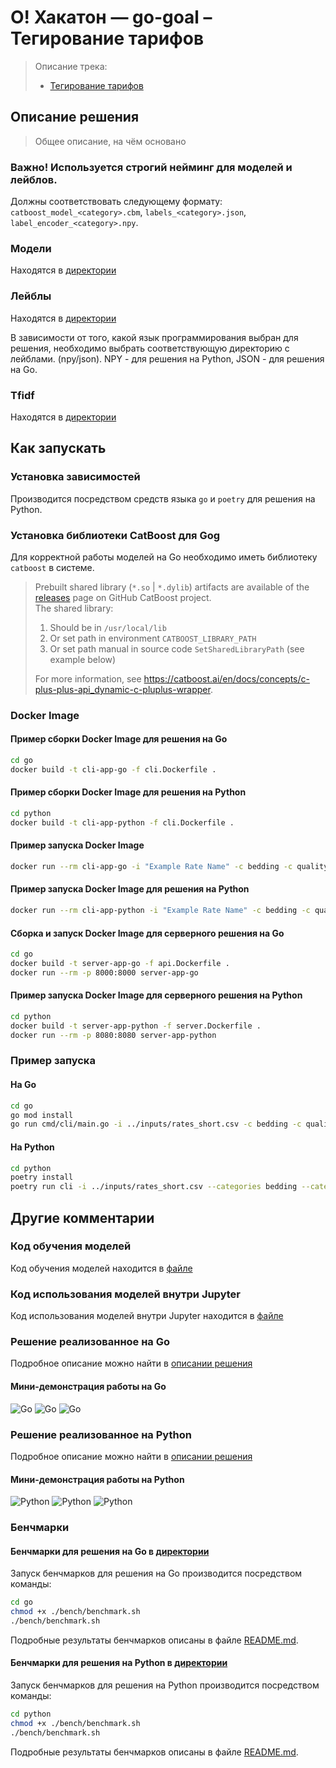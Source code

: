 # О! Хакатон — go-goal – Тегирование тарифов

> Описание трека:
>
> - [Тегирование тарифов](https://docs.ostrovok.tech/s/hackathon-track-2)

## Описание решения

> Общее описание, на чём основано

### Важно! Используется строгий нейминг для моделей и лейблов.

Должны соответствовать следующему формату: `catboost_model_<category>.cbm`, `labels_<category>.json`, `label_encoder_<category>.npy`.

### Модели

Находятся в [директории](./artifacts/cbm)

### Лейблы

Находятся в [директории](./artifacts/labels)

В зависимости от того, какой язык программирования выбран для решения, необходимо выбрать соответствующую директорию с лейблами. (npy/json).
NPY - для решения на Python, JSON - для решения на Go.

### Tfidf

Находятся в [директории](./artifacts/tfidf)

## Как запускать

### Установка зависимостей

Производится посредством средств языка `go` и `poetry` для решения на Python.

### Установка библиотеки CatBoost для Gog

Для корректной работы моделей на Go необходимо иметь библиотеку `catboost` в системе.

> Prebuilt shared library (`*.so` | `*.dylib`) artifacts are available of the [releases](https://github.com/catboost/catboost/releases) page on GitHub CatBoost project.\
> The shared library:
>
> 1. Should be in `/usr/local/lib`
> 2. Or set path in environment `CATBOOST_LIBRARY_PATH`
> 3. Or set path manual in source code `SetSharedLibraryPath` (see example below)
>
> For more information, see <https://catboost.ai/en/docs/concepts/c-plus-plus-api_dynamic-c-pluplus-wrapper>.

### Docker Image

#### Пример сборки Docker Image для решения на Go

```bash
cd go
docker build -t cli-app-go -f cli.Dockerfile .
```

#### Пример сборки Docker Image для решения на Python

```bash
cd python
docker build -t cli-app-python -f cli.Dockerfile .
```

#### Пример запуска Docker Image

```bash
docker run --rm cli-app-go -i "Example Rate Name" -c bedding -c quality
```

#### Пример запуска Docker Image для решения на Python

```bash
docker run --rm cli-app-python -i "Example Rate Name" -c bedding -c quality
```

#### Сборка и запуск Docker Image для серверного решения на Go

```bash
cd go
docker build -t server-app-go -f api.Dockerfile .
docker run --rm -p 8000:8000 server-app-go
```

#### Пример запуска Docker Image для серверного решения на Python

```bash
cd python
docker build -t server-app-python -f server.Dockerfile .
docker run --rm -p 8080:8080 server-app-python
```

### Пример запуска

#### На Go

```bash
cd go
go mod install
go run cmd/cli/main.go -i ../inputs/rates_short.csv -c bedding -c quality
```

#### На Python

```bash
cd python
poetry install
poetry run cli -i ../inputs/rates_short.csv --categories bedding --categories quality
```

## Другие комментарии

### Код обучения моделей

Код обучения моделей находится в [файле](./python/notebooks/data_analysis.ipynb)

### Код использования моделей внутри Jupyter

Код использования моделей внутри Jupyter находится в [файле](./python/notebooks/model_evaluation.ipynb)

### Решение реализованное на Go

Подробное описание можно найти в [описании решения](./go/README.md)

#### Мини-демонстрация работы на Go

![Go](./go/docs/file.gif)
![Go](./go/docs/stdout.gif)
![Go](./go/docs/format.gif)

### Решение реализованное на Python

Подробное описание можно найти в [описании решения](./python/README.md)

#### Мини-демонстрация работы на Python

![Python](./python/docs/stdout.gif)
![Python](./python/docs/file.gif)
![Python](./python/docs/format.gif)

### Бенчмарки

#### Бенчмарки для решения на Go в [директории](./go/bench)

Запуск бенчмарков для решения на Go производится посредством команды:

```bash
cd go
chmod +x ./bench/benchmark.sh
./bench/benchmark.sh
```

Подробные результаты бенчмарков описаны в файле [README.md](./go/bench/README.md).

#### Бенчмарки для решения на Python в [директории](./python/bench)

Запуск бенчмарков для решения на Python производится посредством команды:

```bash
cd python
chmod +x ./bench/benchmark.sh
./bench/benchmark.sh
```

Подробные результаты бенчмарков описаны в файле [README.md](./python/bench/README.md).
